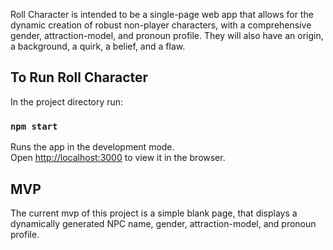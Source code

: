 Roll Character is intended to be a single-page web app that allows for the
dynamic creation of robust non-player characters, with a comprehensive
gender, attraction-model, and pronoun profile. They will also have an origin,
a background, a quirk, a belief, and a flaw.


## To Run Roll Character

In the project directory run:

### `npm start`

Runs the app in the development mode.<br />
Open [http://localhost:3000](http://localhost:3000) to view it in the browser.

## MVP
The current mvp of this project is a simple blank page, that displays a
dynamically generated NPC name, gender, attraction-model, and pronoun profile.
